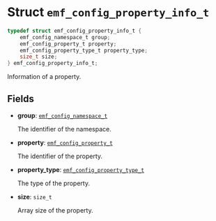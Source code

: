 # Struct `emf_config_property_info_t`

```c
typedef struct emf_config_property_info_t {
    emf_config_namespace_t group;
    emf_config_property_t property;
    emf_config_property_type_t property_type;
    size_t size;
} emf_config_property_info_t;
```

Information of a property.

## Fields

- **group**: [`emf_config_namespace_t`](./struct.emf_config_namespace_t.md)

    The identifier of the namespace.

- **property**: [`emf_config_property_t`](./struct.emf_config_property_t.md)

    The identifier of the property.

- **property_type**: [`emf_config_property_type_t`](./enum.emf_config_property_type_t.md)

    The type of the property.

- **size**: `size_t`

    Array size of the property.
